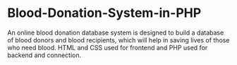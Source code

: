 # Blood-Donation-System-in-PHP
An online blood donation database system is designed to build a database of blood donors and blood recipients, which will help in saving lives of those who need blood. HTML and CSS used for frontend and PHP used for backend and connection.
